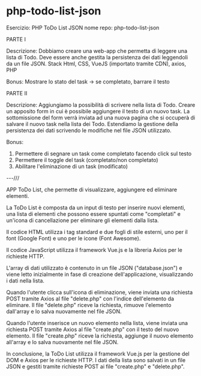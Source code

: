# php-todo-list-json

Esercizio: PHP ToDo List JSON
nome repo: php-todo-list-json

PARTE I

Descrizione:
Dobbiamo creare una web-app che permetta di leggere una lista di Todo.
Deve essere anche gestita la persistenza dei dati leggendoli da un file JSON.
Stack
Html, CSS, VueJS (importato tramite CDN), axios, PHP

Bonus:
Mostrare lo stato del task → se completato, barrare il testo

PARTE II

Descrizione:
Aggiungiamo la possibilità di scrivere nella lista di Todo.
Creare un apposito form in cui è possibile aggiungere il testo di un nuovo task.
La sottomissione del form verrà inviata ad una nuova pagina che si occuperà di salvare il nuovo task nella lista dei Todo.
Estendiamo la gestione della persistenza dei dati scrivendo le modifiche nel file JSON utilizzato.

Bonus:

1. Permettere di segnare un task come completato facendo click sul testo
2. Permettere il toggle del task (completato/non completato)
3. Abilitare l'eliminazione di un task (modificato)

---///

APP ToDo List, che permette di visualizzare, aggiungere ed eliminare elementi.

La ToDo List è composta da un input di testo per inserire nuovi elementi, una lista di elementi che possono
essere spuntati come "completati" e un'icona di cancellazione per eliminare gli elementi dalla lista.

Il codice HTML utilizza i tag standard e due fogli di stile esterni, uno per il font (Google Font)
e uno per le icone (Font Awesome).

Il codice JavaScript utilizza il framework Vue.js e la libreria Axios per le richieste HTTP.

L'array di dati utilizzato è contenuto in un file JSON ("database.json")
e viene letto inizialmente in fase di creazione dell'applicazione, visualizzando i dati nella lista.

Quando l'utente clicca sull'icona di eliminazione, viene inviata una richiesta POST
tramite Axios al file "delete.php" con l'indice dell'elemento da eliminare.
Il file "delete.php" riceve la richiesta, rimuove l'elemento dall'array e lo salva nuovamente nel file JSON.

Quando l'utente inserisce un nuovo elemento nella lista, viene inviata una richiesta POST
tramite Axios al file "create.php" con il testo del nuovo elemento.
Il file "create.php" riceve la richiesta, aggiunge il nuovo elemento all'array e lo salva nuovamente nel file JSON.

In conclusione, la ToDo List utilizza il framework Vue.js per la gestione del DOM e Axios per le richieste HTTP.
I dati della lista sono salvati in un file JSON e gestiti tramite richieste POST ai file "create.php" e "delete.php".
